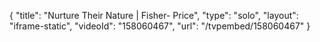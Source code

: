 {
    "title": "Nurture Their Nature | Fisher- Price",
    "type": "solo",
    "layout": "iframe-static",
    "videoId": "158060467",
    "url": "\/tvpembed\/158060467"
}